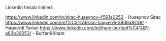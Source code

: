Linkedin hesab linkleri:

https://www.linkedin.com/in/sirac-huseynov-4591a0253 - Huseynov Sirac
https://www.linkedin.com/in/t%C3%A9rlan-haqverdi-3839a8239/ - Haqverdi Tərlan
https://www.linkedin.com/in/ilham-burfanl%C4%B1-a83b39253/ - Burfanli Ilham
